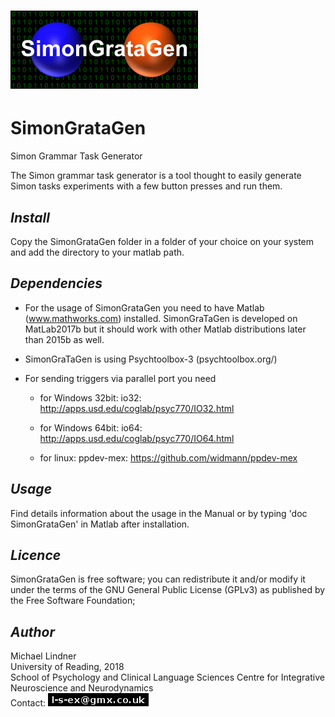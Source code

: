 
# ![Alt text](SGG_LOGO.bmp?raw=true "Title")

#   SimonGrataGen
Simon Grammar Task Generator

The Simon grammar task generator is a tool thought to easily generate Simon tasks experiments with a few button presses and run them.

## *Install*  
Copy the SimonGrataGen folder in a folder of your choice on your system and add the directory to your matlab path.


## *Dependencies*  
- For the usage of SimonGrataGen you need to have Matlab (www.mathworks.com) installed. SimonGraTaGen is developed on MatLab2017b but it should work with other Matlab distributions later than 2015b as well.

- SimonGraTaGen is using Psychtoolbox-3 (psychtoolbox.org/)

- For sending triggers via parallel port you need

    - for Windows 32bit: 
        io32: http://apps.usd.edu/coglab/psyc770/IO32.html
        
    - for Windows 64bit: 
        io64: http://apps.usd.edu/coglab/psyc770/IO64.html
        
    - for linux:
        ppdev-mex: https://github.com/widmann/ppdev-mex

        
## *Usage*  
Find details information about the usage in the Manual or by typing 'doc SimonGrataGen' in Matlab after installation.


## *Licence*  
SimonGrataGen is free software; you can redistribute it and/or modify it under the terms of the GNU General Public License (GPLv3) as published by the Free Software Foundation;
  
  
## *Author*
Michael Lindner  
University of Reading, 2018  
School of Psychology and Clinical Language Sciences
Centre for Integrative Neuroscience and Neurodynamics  
Contact: ![contact email](contact.png?raw=true "contact email")
